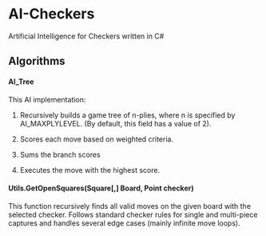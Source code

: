 AI-Checkers
===========

Artificial Intelligence for Checkers written in C#

Algorithms
------

#### AI_Tree
This AI implementation:

1. Recursively builds a game tree of n-plies, where n is specified by AI_MAXPLYLEVEL. (By default, this field has a value of 2).

2. Scores each move based on weighted criteria. 

3. Sums the branch scores

4. Executes the move with the highest score.


#### Utils.GetOpenSquares(Square[,] Board, Point checker)
This function recursively finds all valid moves on the given board with the selected checker. Follows standard checker rules for single and multi-piece captures and handles several edge cases (mainly infinite move loops).
